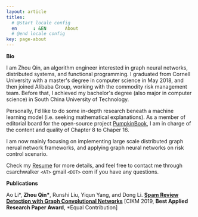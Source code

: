 ```yaml
---
layout: article
titles:
  # @start locale config
  en      : &EN       About
  # @end locale config
key: page-about
---
```



**Bio**

I am Zhou Qin, an algorithm engineer interested in graph neural networks, distributed systems, and functional programming. I graduated from Cornell University with a master's degree in computer science in May 2018, and then joined Alibaba Group, working with the commodity risk management team. Before that, I achieved my bachelor's degree (also major in computer science) in South China University of Technology. 

Personally, I'd like to do some in-depth research beneath a machine learning model (i.e. seeking mathematical explanations). As a member of editorial board for the open-source project [PumpkinBook](https://datawhalechina.github.io/pumpkin-book/#/), I am in charge of the content and quality of Chapter 8 to Chaper 16.

I am now mainly focusing on implementing large scale distributed graph nerual network frameworks, and applying graph neural networks on risk control scenario.

Check my [Resume](https://github.com/archwalker/archwalker.github.io/blob/master/_posts/Curriculum_Vitae.pdf) for more details, and feel free to contact me through csarchwalker `<AT>` gmail `<DOT>` com if you have any questions.



**Publications**

Ao Li\*, __Zhou Qin\*__, Runshi Liu, Yiqun Yang, and Dong Li. [**Spam Review Detection with Graph Convolutional Networks**](https://arxiv.org/abs/1908.10679) [CIKM 2019, **Best Applied Research Paper Award**, \*Equal Contribution]


